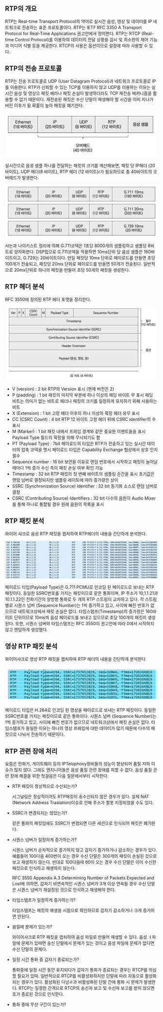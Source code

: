 ## RTP의 개요

RTP는 Real-time Transport Protocol의 약어로 실시간 음성, 영상 및 데이터를 IP 네트워크로 전송하는 표준 프로토콜이다. RTP는 IETF RFC 3350 A Transport Protocol for Real-Time Applications 권고안에서 정의한다. RTP는 RTCP (Real-time Control Protocol)를 이용하여 데이터의 전달 상황을 감시 및 최소한의 제어 기능과 미디어 식별 등을 제공한다. RTCP의 사용은 옵션이므로 설정에 따라 사용할 수 있다.

## RTP의 전송 프로토콜

RTP는 전송 프로토콜로 UDP (User Datagram Protocol)과 네트워크 프로토콜로 IP를 이용한다. RTP가 신뢰할 수 있는 TCP를 이용하지 않고 UDP를 이용하는 이유는 실시간 음성 및 영상으 패킷 에러나 패킷 손실이 발생하더라도 TCP 재전송 메커니즘을 활용할 수 없기 때문이다. 재전송된 패킷은 수신 단말이 재생해야 할 시간을 이미 지나가 버린 이후가 될 확률이 높아 패킷을 폐기한다.

![IP/UDP/RTP 헤더 크기](./image/28_1.png)

실시간으로 음성 샘플 하나를 전달하는 패킷의 크기를 계산해보면, 패킷 당 IP헤더 (20바이트), UDP 헤더(8 바이트), RTP 헤더 (12 바이트)r가 필요하므로 총 40바이트의 오버헤드가 발생한다.

![패킷당 페이로드의 크기](./image/28_2.png)

샤논과 나이키스트 정리에 의해 G.711코덱은 1초당 8000개의 샘플링하고 샘플당 8비트로 양자화한다. DSP칩으로 G.711코덱을 적용하면 10ms단위 당 음성 샘플은 160바이트이고, G.729는 20바이트이다. 만일 패킷당 10ms 단위로 페이로드를 만들면 초당 100개가 전송되고, 패킷당 20ms 단위로 페이로드를 만들면 50개가 전송된다. 일반적으로 20ms단위로 하나의 패킷을 만들어 초당 50개의 패킷을 생성한다.

## RTP 헤더 분석

RFC 3550에 정의된 RTP 헤더 포맷을 정리한다.

![RTP 헤더](./image/28_3.png)

- V (version) : 2 bit
  RTP의 Version 표시 (현재 버전은 2)
- P (padding) : 1 bit
  패킷의 마지막 부분에 하나 이상의 패딩 바이트 무 표시
  패딩 비트는 의미가 없는 비트로 헤더나 패킷의 크기를 일정하게 유지하기 위해 사용하는 비트 
- X (Extension) : 1 bit
  고정 헤더 이후의 하나 이상의 확장 헤더 유무 표시
- CC (CSRC Count) : 4 bit
  RTP 12 바이트 고정 헤더 뒤에 CSRC identifier의 수 표시
- M (Marker) : 1 bit
  패킷 내에서 프레임 경계와 같은 중요한 이벤트들을 표시
  Payload Type 필드의 확장을 위해 무시되기도 함 
- PT (Payload Type) : 7bit
  페이로드의 타입은 RTP가 전송하고 있는 실시간 데이터의 압축 코덱을 명시 
  페이로드 타입은 Capability Exchange 협상에서 상호 인지 필수
- Sequence number : 16 bit
  보안을 이유로 랜덤 번호에서 시작하고 패킷이 늘어날 때마다 1씩 증가
  수신 측이 패킷 손실 여부 확인 가능
- Timestamp : 32 bit
  RTP 패킷의 첫 번째 바이트의 샘플링 순간을 표시
  초기값은 랜덤 넘버로 결정되지만 샘플링 레이트에 따라 증가량은 상이
- SSRC (Synchronization Source) Identifier : 32 bit
  동기화 소스로 랜덤 넘버로 결정
- CSRC (Contributing Source) Identifiers : 32 bit
  다수의 음원이 Audio Mixer를 통해 하나로 통합될 경우 원래 음원의 목록을 표시 

## RTP 패킷 분석

와이어 샤크로 음성 RTP 패킷을 캡처하여 RTP헤더의 내용을 간단하게 분석한다.

![음성 RTP 패킷 분석](./image/28_4.png)

페이로드 타입(Payload Type)은 G.711 PCMU로 인코딩 된 페이로드로 보내는 RTP 패킷이다. 동일한 SSRC번호를 가지는 패킷이므로 같은 통화이며, IP 주소가 10,1.1.21과 10.1.1.22인 전화기간의 양방향 통화로 두 개의 RTP 스트림이 교차하고 있다. 각 스트림별로 시퀀스 넘버 (Sequence Number)는 1씩 증가하고 있고, 사이에 빠진 번호가 없으므로 네트워크상에서 패킷 손실은 없다. 타임스탬프(Timestamp)의 증가량은 160바이트 단위이므로 10ms씩 음성 페이로드를 보내고 있으므로 초당 100개의 패킷이 생성된다. 또한, 시퀀스 넘버와 타임스탬프는 RFC 3550이 권고안에 따라 0에서 시작하지 않고 랜덤하게 생성했다.

## 영상 RTP 패킷 분석

와이어샤크로 영상 RTP 패킷을 캡처하여 RTP 헤더의 내용을 간단하게 분석한다

![영상 RTP 패킷 분석](./image/28_5.png)

페이로드 타입은 H.264로 인코딩 된 영상을 페이로드로 보내는 RTP 패킷이다. 동일한 SSRC번호를 가지는 패킷이므로 같은 통화이다. 시퀀스 넘버 (Sequence Number)는 1씩 증가하고 있고, 사이에 빠진 번호가 없으므로 네트워크상에서 패킷 손실은 없다. 타임스탬프가 동일한 이유는 하나의 영상 프레임에 대한 데이터가 많기 때문에 다수의 패킷으로 나눠서 전송하기 때문이다.

## RTP 관련 장애 처리

요즘은 전화기, 게이트웨이 등의 IPTelophony장비들의 성능이 향상되어 품질 저하 이슈가 많지 않다. 그래도 엔지니어들은 음성 품질 관련 장애를 피할 수 없다. 음성 품질 관련 장애 해결을 위한 첫걸음은 다음 질문에서부터 시작한다.

- RTP 패킷이 정상적으로 수신되는가?

  시그널링은 정상적이어도 RTP패킷이 송수신되지 않은 경우가 있다. 실제 NAT (Network Address Traslation)이슈로 인해 주소가 잘못 지정되었을 수도 있다.

- SSRC가 변경되지는 않았는가?

  같은 통화의 패킷임에도 SSRC가 변경되면 다른 세션으로 인식되어 패킷은 폐기된다.

- 시퀀스 넘버가 일정하게 증가하는가?

  시퀀스 넘버가 순차적으로 증가하지 않고 갑자기 증가하거나 감소하는 경우가 있다. 예를들어 100다음 400번이 오는 경우 수신 단말은 300개의 패킷이 손실된 것으로 보고 재생하지 않는다. 반대로 100다음에 60이 오는 경우 수신 단말은 이미 수신한 패킷으로 인식하고 재생하지 않는다.

  RFC 3550 Appendix A.3 Determining Number of Packets Expected and Lost에 의하면, 갑자기 비연속적인 시퀀스 넘버가 3개 이상 연속될 경우 수신 단말은 시퀀스 넘버가 재설정된 것으로 인식하고 재생해야 한다.

- 타임스탬프가 일정하게 증가하는가?

  타임스탬프는 패킷의 재생을 시점으로 확인하므로 갑자기 감소하거나 크게 증가하면 안된다.

- 음질에 문제가 있는가?

  와이어샤크로 RTP 패킷을 캡처하여 음성 파일로 만들어 재생할 수 있다. 음성 ㅓ파일에 문제가 있따면 송신 단말에서 문제가 있는 것이고 음성 파일에 문제가 없다면 수신 단말의 문제다.

- 일정 시간 통화 중 갑자기 종료되는가?

  통화중에 일정 시간 동안 유지되다가 갑자기 통화가 종료되는 경우는 RTCP를 의심할 필요가 있따. 일반적으로 RTCP를 비활성화하지만 단말에 따라 자동으로 활성화되는 경우가 있다. 활성화된 다남ㄹ과 비활성화된 단말 간에 통화 시 문제가 발생한다. RTCP는 일정한 간격으로 RTCP의 송신자 보고 및 수신자 보고를 받지 않으면 호가 종료된 것으로 인식한다.

- 통화 중에 무선 구간이 있는가?